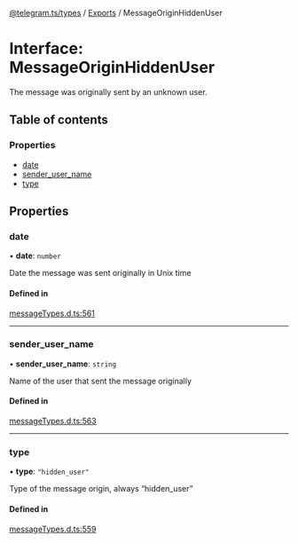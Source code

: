 [@telegram.ts/types](../README.md) / [Exports](../modules.md) / MessageOriginHiddenUser

# Interface: MessageOriginHiddenUser

The message was originally sent by an unknown user.

## Table of contents

### Properties

- [date](MessageOriginHiddenUser.md#date)
- [sender\_user\_name](MessageOriginHiddenUser.md#sender_user_name)
- [type](MessageOriginHiddenUser.md#type)

## Properties

### date

• **date**: `number`

Date the message was sent originally in Unix time

#### Defined in

[messageTypes.d.ts:561](https://github.com/telegramsjs/types/blob/d08200f/src/messageTypes.d.ts#L561)

___

### sender\_user\_name

• **sender\_user\_name**: `string`

Name of the user that sent the message originally

#### Defined in

[messageTypes.d.ts:563](https://github.com/telegramsjs/types/blob/d08200f/src/messageTypes.d.ts#L563)

___

### type

• **type**: ``"hidden_user"``

Type of the message origin, always “hidden_user”

#### Defined in

[messageTypes.d.ts:559](https://github.com/telegramsjs/types/blob/d08200f/src/messageTypes.d.ts#L559)
